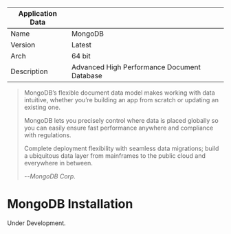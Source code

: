 | Application Data ||
| ---| --- |
| Name        | MongoDB |
| Version     | Latest |
| Arch        | 64 bit |
| Description | Advanced High Performance Document Database |

>MongoDB’s flexible document data model makes working with data intuitive,
>whether you’re building an app from scratch or updating an existing one.
>
>MongoDB lets you precisely control where data is placed globally so you can
>easily ensure fast performance anywhere and compliance with regulations.
>
>Complete deployment flexibility with seamless data migrations; build a
>ubiquitous data layer from mainframes to the public cloud and everywhere in
>between.
>
>--*MongoDB Corp.*

# MongoDB Installation

Under Development.